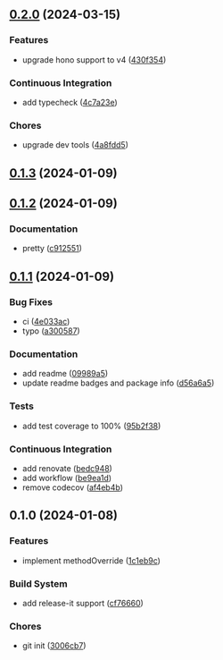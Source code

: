 

## [0.2.0](https://github.com/bingtsingw/hono-method-override/compare/0.1.3...0.2.0) (2024-03-15)


### Features

* upgrade hono support to v4 ([430f354](https://github.com/bingtsingw/hono-method-override/commit/430f35420d7af7a593f76559bddb3f640f762cd3))


### Continuous Integration

* add typecheck ([4c7a23e](https://github.com/bingtsingw/hono-method-override/commit/4c7a23ef716a7404665e991db3e1c5c5f0f06ece))


### Chores

* upgrade dev tools ([4a8fdd5](https://github.com/bingtsingw/hono-method-override/commit/4a8fdd516c02d2d206386bc716243765af777c56))

## [0.1.3](https://github.com/bingtsingw/hono-method-override/compare/0.1.2...0.1.3) (2024-01-09)

## [0.1.2](https://github.com/bingtsingw/hono-method-override/compare/0.1.1...0.1.2) (2024-01-09)


### Documentation

* pretty ([c912551](https://github.com/bingtsingw/hono-method-override/commit/c9125517b54ea2ba88696d2a2d97e318493e9135))

## [0.1.1](https://github.com/bingtsingw/hono-method-override/compare/0.1.0...0.1.1) (2024-01-09)


### Bug Fixes

* ci ([4e033ac](https://github.com/bingtsingw/hono-method-override/commit/4e033acda877371bcaeb55856d18d2820814b409))
* typo ([a300587](https://github.com/bingtsingw/hono-method-override/commit/a300587fb5b1538fbe4f422c43d91cb1b7e3938b))


### Documentation

* add readme ([09989a5](https://github.com/bingtsingw/hono-method-override/commit/09989a5f190ec92a5dff5eb43156fd213a0de91c))
* update readme badges and package info ([d56a6a5](https://github.com/bingtsingw/hono-method-override/commit/d56a6a54b4ebf80fedb1227a5d48e1cc926a2e02))


### Tests

* add test coverage to 100% ([95b2f38](https://github.com/bingtsingw/hono-method-override/commit/95b2f386a696f9ce9dd2d423b6800afe7febe713))


### Continuous Integration

* add renovate ([bedc948](https://github.com/bingtsingw/hono-method-override/commit/bedc9482a704c0d18f683af41a97a9ffc1cdfc6e))
* add workflow ([be9ea1d](https://github.com/bingtsingw/hono-method-override/commit/be9ea1def642a308d5a3a5d3cedc7557e6cb51cc))
* remove codecov ([af4eb4b](https://github.com/bingtsingw/hono-method-override/commit/af4eb4bf78d06ff851a3f0e9df81ada70f77e74c))

## 0.1.0 (2024-01-08)


### Features

* implement methodOverride ([1c1eb9c](https://github.com/bingtsingw/hono-method-override/commit/1c1eb9ccf1710da3739706f0e8cbd43551def75a))


### Build System

* add release-it support ([cf76660](https://github.com/bingtsingw/hono-method-override/commit/cf7666020d540fb84f64fd99ae04e641ce59f890))


### Chores

* git init ([3006cb7](https://github.com/bingtsingw/hono-method-override/commit/3006cb748aa5287b6b38089dc0fcdfe934d9c281))
